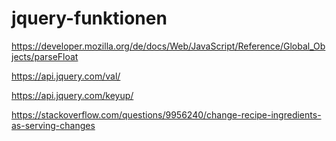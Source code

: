 # jquery-funktionen

https://developer.mozilla.org/de/docs/Web/JavaScript/Reference/Global_Objects/parseFloat

https://api.jquery.com/val/

https://api.jquery.com/keyup/

https://stackoverflow.com/questions/9956240/change-recipe-ingredients-as-serving-changes